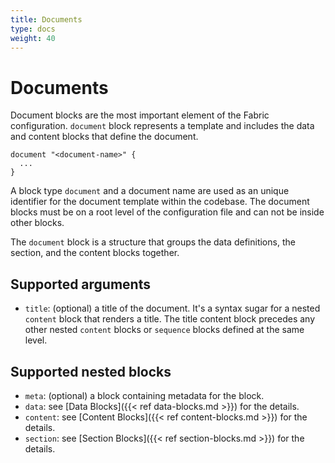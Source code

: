 ```yaml
---
title: Documents
type: docs
weight: 40
---
```


# Documents

Document blocks are the most important element of the Fabric configuration. `document` block represents a template and includes the data and content blocks that define the document.

```hcl
document "<document-name>" {
  ...
}
```

A block type `document` and a document name are used as an unique identifier for the document template within the codebase.
The document blocks must be on a root level of the configuration file and can not be inside other blocks.

The `document` block is a structure that groups the data definitions, the section, and the content blocks together.

## Supported arguments

- `title`: (optional) a title of the document. It's a syntax sugar for a nested `content` block that renders a title. The title content block precedes any other nested `content` blocks or `sequence` blocks defined at the same level.

## Supported nested blocks

- `meta`: (optional) a block containing metadata for the block.
- `data`: see [Data Blocks]({{< ref data-blocks.md >}}) for the details.
- `content`: see [Content Blocks]({{< ref content-blocks.md >}}) for the details.
- `section`: see [Section Blocks]({{< ref section-blocks.md >}}) for the details.

